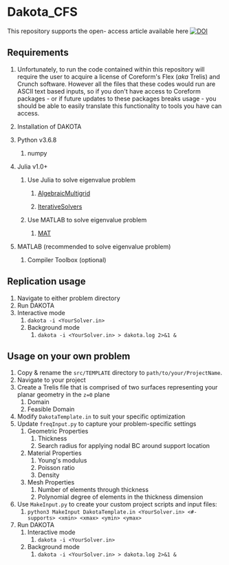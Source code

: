 # Dakota_CFS
This repository supports the open- access article available here [![DOI](https://zenodo.org/badge/DOI/10.5281/zenodo.3753509.svg)](https://doi.org/10.5281/zenodo.3753509)

## Requirements
1) Unfortunately, to run the code contained within this repository will require the user to acquire a license of Coreform's Flex (*aka* Trelis) and Crunch software.  However all the files that these codes would run are ASCII text based inputs, so if you don't have access to Coreform packages - or if future updates to these packages breaks usage - you should be able to easily translate this functionality to tools you have can access.

2) Installation of DAKOTA

3) Python v3.6.8
   1) numpy

4) Julia v1.0+
   1) Use Julia to solve eigenvalue problem
      1) [AlgebraicMultigrid](https://github.com/JuliaLinearAlgebra/AlgebraicMultigrid.jl)
   
      2) [IterativeSolvers](https://github.com/JuliaMath/IterativeSolvers.jl)
   
   2) Use MATLAB to solve eigenvalue problem
      1) [MAT](https://github.com/JuliaIO/MAT.jl)

5) MATLAB (recommended to solve eigenvalue problem)
   1) Compiler Toolbox (optional)

##  Replication usage
1) Navigate to either problem directory
2) Run DAKOTA
1) Interactive mode
      1) `dakota -i <YourSolver.in>`
   2) Background mode
      1) `dakota -i <YourSolver.in> > dakota.log 2>&1 &`

##  Usage on your own problem
1) Copy & rename the `src/TEMPLATE` directory to `path/to/your/ProjectName`.
2) Navigate to your project
3) Create a Trelis file that is comprised of two surfaces representing your planar geometry in the `z=0` plane
   1) Domain
   2) Feasible Domain
4) Modify `DakotaTemplate.in` to suit your specific optimization
5) Update `freqInput.py` to capture your problem-specific settings
   1) Geometric Properties
      1) Thickness
      2) Search radius for applying nodal BC around support location
   2) Material Properties
      1) Young's modulus
      2) Poisson ratio
      3) Density
   3) Mesh Properties
      1) Number of elements through thickness
      2) Polynomial degree of elements in the thickness dimension
6) Use `MakeInput.py` to create your custom project scripts and input files:
   1) `python3 MakeInput DakotaTemplate.in <YourSolver.in> <#-supports> <xmin> <xmax> <ymin> <ymax>`
7) Run DAKOTA
   1) Interactive mode
      1) `dakota -i <YourSolver.in>`
   2) Background mode
      1) `dakota -i <YourSolver.in> > dakota.log 2>&1 &`